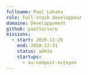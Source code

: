 ```yaml
---
fullname: Paul Lahana
role: Full-stack developpeur
domaine: Développement
github: paultursuru
missions:
  - start: 2019-11-20
    end: 2020-12-31
    status: admin
    startups:
      - au-compost-mitoyen
---
```

